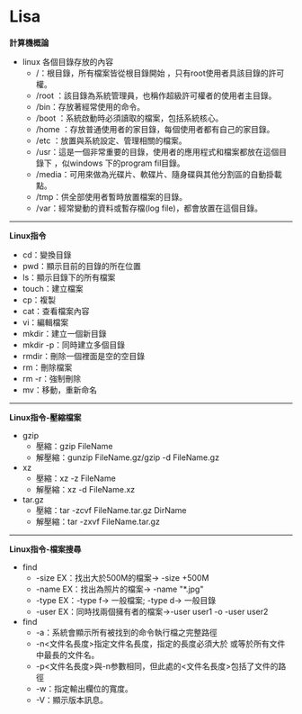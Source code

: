 # Lisa
**計算機概論**

* linux 各個目錄存放的內容              
  * /：根目錄，所有檔案皆從根目錄開始 ，只有root使用者具該目錄的許可權。                           
  * /root ：該目錄為系統管理員，也稱作超級許可權者的使用者主目錄。                      
  * /bin：存放著經常使用的命令。                                  
  * /boot ：系統啟動時必須讀取的檔案，包括系統核心。                             
  * /home ：存放普通使用者的家目錄，每個使用者都有自己的家目錄。                   
  * /etc ：放置與系統設定、管理相關的檔案。                           
  * /usr：這是一個非常重要的目錄，使用者的應用程式和檔案都放在這個目錄下 ，似windows 下的program fil目錄。                      
  * /media：可用來做為光碟片、軟碟片、隨身碟與其他分割區的自動掛載點。                           
  * /tmp：供全部使用者暫時放置檔案的目錄。                                     
  * /var：經常變動的資料或暫存檔(log file)，都會放置在這個目錄。     
---  
**Linux指令**
 * cd：變換目錄  
 * pwd：顯示目前的目錄的所在位置
 * ls：顯示目錄下的所有檔案
 * touch：建立檔案
 * cp：複製
 * cat：查看檔案內容
 * vi：編輯檔案
 * mkdir：建立一個新目錄
 * mkdir -p：同時建立多個目錄
 * rmdir：刪除一個裡面是空的空目錄
 * rm：刪除檔案
 * rm -r：強制刪除
 * mv：移動，重新命名
---  
**Linux指令-壓縮檔案**
 * gzip
   * 壓縮：gzip FileName
   * 解壓縮：gunzip FileName.gz/gzip -d FileName.gz
 * xz
   * 壓縮：xz -z FileName
   * 解壓縮：xz -d FileName.xz
 * tar.gz
   * 壓縮：tar -zcvf FileName.tar.gz DirName
   * 解壓縮：tar -zxvf FileName.tar.gz
  ---  
**Linux指令-檔案搜尋**
 * find 
   * -size EX：找出大於500M的檔案→ -size +500M
   * -name EX：找出為照片的檔案→ -name "*.jpg"
   * -type EX：-type f→ 一般檔案;  -type d→ 一般目錄
   * -user EX：同時找兩個擁有者的檔案→-user user1 -o -user user2
 * find 
   * -a：系統會顯示所有被找到的命令執行檔之完整路徑
   * -n<文件名長度>指定文件名長度，指定的長度必須大於 或等於所有文件中最長的文件名。
   * -p<文件名長度>與-n参數相同，但此處的<文件名長度>包括了文件的路徑
   * -w：指定輸出欄位的寬度。
   * -V：顯示版本訊息。
